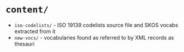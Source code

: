 # `content/`

* `iso-codelists/` - ISO 19139 codelists source file and SKOS vocabs extracted from it
* `new-vocs/` - vocabularies found as referred to by XML records as thesauri